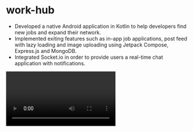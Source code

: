 # work-hub
- Developed a native Android application in Kotlin to help developers find new jobs and expand their network.
- Implemented exiting features such as in-app job applications, post feed with lazy loading and image uploading using Jetpack Compose, Express.js and MongoDB.
- Integrated Socket.io in order to provide users a real-time chat application with notifications.

![Demo](demo.mkv)